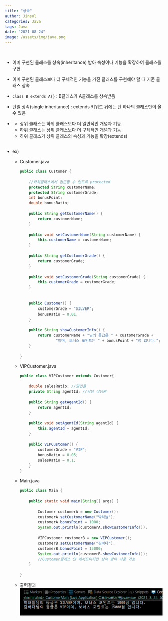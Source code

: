 ```yaml
---
title: "상속"
author: Jinsol
categories: Java
tags: Java
date: "2021-08-24"
image: /assets/img/java.png
---
```


<br>

- 이미 구현된 클래스를 상속(inheritance) 받아 속성이나 기능을 확장하여 클래스를 구현

- 이미 구현된 클래스보다 더 구체적인 기능을 가진 클래스를 구현해야 할 때 기존 클래스 상속

- `class B extends A{}` : B클래스가 A클래스를 상속받음

- 단일 상속(single inheritance) : extends 키워드 뒤에는 단 하나의 클래스만이 올 수 있음

-   - 상위 클래스는 하위 클래스보다 더 일반적인 개념과 기능
    - 하위 클래스는 상위 클래스보다 더 구체적인 개념과 기능
    - 하위 클래스가 상위 클래스의 속성과 기능을 확장(extends)

    <br>

- ex)
    - Customer.java

        ```java
        public class Customer {

            //하위클래스에서 접근할 수 있도록 protected
            protected String customerName;
            protected String customerGrade;
            int bonusPoint;
            double bonusRatio;

            public String getCustomerName() {
                return customerName;
            }

            public void setCustomerName(String customerName) {
                this.customerName = customerName;
            }

            public String getCustomerGrade() {
                return customerGrade;
            }

            public void setCustomerGrade(String customerGrade) {
                this.customerGrade = customerGrade;
            }

            
            public Customer() {
                customerGrade = "SILVER";
                bonusRatio = 0.01;
            }
            
            public String showCustomerInfo() {
                return customerName + "님의 등급은 " + customerGrade + 
                        "이며, 보너스 포인트는 " + bonusPoint + "점 입니다.";
            }
            
        }
        ```

    - VIPCustomer.java

        ```java
        public class VIPCustomer extends Customer{
            
            double salesRatio; //할인율
            private String agentId; //담당 상담원
            
            public String getAgentId() {
                return agentId;
            }

            public void setAgentId(String agentId) {
                this.agentId = agentId;
            }

            public VIPCustomer() {
                customerGrade = "VIP";
                bonusRatio = 0.05;
                salesRatio = 0.1;
            }
        }
        ```

    - Main.java

        ```java
        public class Main {

            public static void main(String[] args) {

                Customer customerA = new Customer();
                customerA.setCustomerName("박하늘");
                customerA.bonusPoint = 1000;
                System.out.println(customerA.showCustomerInfo());
                
                VIPCustomer customerB = new VIPCustomer();
                customerB.setCustomerName("김바다");
                customerB.bonusPoint = 15000;
                System.out.println(customerB.showCustomerInfo());
                //Customer클래스 안 메서드이지만 상속 받아 사용 가능
            }

        }
        ```

    - 출력결과 
    ![출력결과](/assets/img/Inherit.PNG)